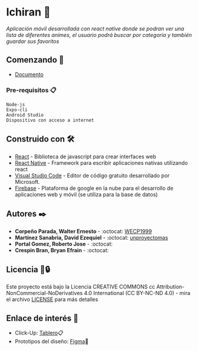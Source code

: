 # Ichiran :rice_ball:

_Aplicación móvil desarrollada con react native donde se podran ver una lista de diferentes animes, el usuario podrá buscar por categoria y también guardar sus favoritos_

## Comenzando 🚀
* [Documento](https://docs.google.com/document/d/1fL7CGXFhv8UVQAEgemfBhu6EsERGFGkuUbEl6grL9Dw/edit#)

### Pre-requisitos 📋
```
Node-js
Expo-cli
Android Studio
Dispositivo con acceso a internet
```

## Construido con 🛠️

* [React](https://reactjs.org/) - Biblioteca de javascript para crear interfaces web
* [React Native](https://reactnative.dev/) - Framework para escribir aplicaciones natívas utilizando react
* [Visual Studio Code](https://code.visualstudio.com/) - Editor de código gratuito desarrollado por Microsoft.
* [Firebase](https://firebase.google.com/?hl=es) - Plataforma de google en la nube para el desarrollo de aplicaciones web y móvil  (se utiliza para la base de datos)

## Autores ✒️

* **Corpeño Parada, Walter Ernesto** - :octocat: [WECP1999](https://github.com/WECP1999)
* **Martínez Sanabria, David Ezequiel** - :octocat: [unproyectomas](https://github.com/unproyectomas)
* **Portal Gomez, Roberto Jose** - :octocat: []()
* **Crespin Bran, Bryan Efrain** - :octocat: []()

## Licencia 📄🔒 

Este proyecto está bajo la Licencia CREATIVE COMMONS cc Attribution-NonCommercial-NoDerivatives 4.0 International (CC BY-NC-ND 4.0) - mira el archivo [LICENSE](https://creativecommons.org/licenses/by-nc-nd/4.0/) para más detalles


## Enlace de interés :eyes:
* Click-Up: [Tablero](https://trello.com/b/5VaZVU0z/vetapp)📋
* Prototipos del diseño: [Figma](https://www.figma.com/file/HV5G4Fs7EpB58ADudnvpVi/Ichiran?node-id=0%3A1)🎨
<!--* Funcionamiento del programa: [Video](https://drive.google.com/file/d/10mUA310CDmfgCbL5GEKGMRihTRjYPcnw/view)🎥-->
